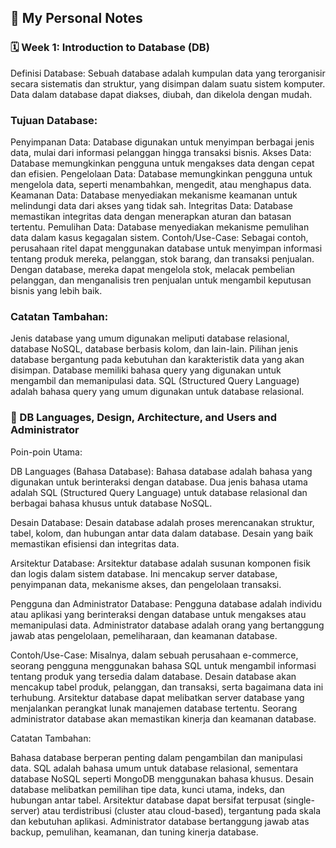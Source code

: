## 📘 My Personal Notes
### 🗓️ Week 1: Introduction to Database (DB)

Definisi Database: Sebuah database adalah kumpulan data yang terorganisir secara sistematis dan struktur, yang disimpan dalam suatu sistem komputer. Data dalam database dapat diakses, diubah, dan dikelola dengan mudah.

### Tujuan Database:

Penyimpanan Data: Database digunakan untuk menyimpan berbagai jenis data, mulai dari informasi pelanggan hingga transaksi bisnis.
Akses Data: Database memungkinkan pengguna untuk mengakses data dengan cepat dan efisien.
Pengelolaan Data: Database memungkinkan pengguna untuk mengelola data, seperti menambahkan, mengedit, atau menghapus data.
Keamanan Data: Database menyediakan mekanisme keamanan untuk melindungi data dari akses yang tidak sah.
Integritas Data: Database memastikan integritas data dengan menerapkan aturan dan batasan tertentu.
Pemulihan Data: Database menyediakan mekanisme pemulihan data dalam kasus kegagalan sistem.
Contoh/Use-Case:
Sebagai contoh, perusahaan ritel dapat menggunakan database untuk menyimpan informasi tentang produk mereka, pelanggan, stok barang, dan transaksi penjualan. Dengan database, mereka dapat mengelola stok, melacak pembelian pelanggan, dan menganalisis tren penjualan untuk mengambil keputusan bisnis yang lebih baik.

### Catatan Tambahan:

Jenis database yang umum digunakan meliputi database relasional, database NoSQL, database berbasis kolom, dan lain-lain. Pilihan jenis database bergantung pada kebutuhan dan karakteristik data yang akan disimpan.
Database memiliki bahasa query yang digunakan untuk mengambil dan memanipulasi data. SQL (Structured Query Language) adalah bahasa query yang umum digunakan untuk database relasional.

### 📍 DB Languages, Design, Architecture, and Users and Administrator

Poin-poin Utama:

DB Languages (Bahasa Database): Bahasa database adalah bahasa yang digunakan untuk berinteraksi dengan database. Dua jenis bahasa utama adalah SQL (Structured Query Language) untuk database relasional dan berbagai bahasa khusus untuk database NoSQL.

Desain Database: Desain database adalah proses merencanakan struktur, tabel, kolom, dan hubungan antar data dalam database. Desain yang baik memastikan efisiensi dan integritas data.

Arsitektur Database: Arsitektur database adalah susunan komponen fisik dan logis dalam sistem database. Ini mencakup server database, penyimpanan data, mekanisme akses, dan pengelolaan transaksi.

Pengguna dan Administrator Database: Pengguna database adalah individu atau aplikasi yang berinteraksi dengan database untuk mengakses atau memanipulasi data. Administrator database adalah orang yang bertanggung jawab atas pengelolaan, pemeliharaan, dan keamanan database.

Contoh/Use-Case:
Misalnya, dalam sebuah perusahaan e-commerce, seorang pengguna menggunakan bahasa SQL untuk mengambil informasi tentang produk yang tersedia dalam database. Desain database akan mencakup tabel produk, pelanggan, dan transaksi, serta bagaimana data ini terhubung. Arsitektur database dapat melibatkan server database yang menjalankan perangkat lunak manajemen database tertentu. Seorang administrator database akan memastikan kinerja dan keamanan database.

Catatan Tambahan:

Bahasa database berperan penting dalam pengambilan dan manipulasi data. SQL adalah bahasa umum untuk database relasional, sementara database NoSQL seperti MongoDB menggunakan bahasa khusus.
Desain database melibatkan pemilihan tipe data, kunci utama, indeks, dan hubungan antar tabel.
Arsitektur database dapat bersifat terpusat (single-server) atau terdistribusi (cluster atau cloud-based), tergantung pada skala dan kebutuhan aplikasi.
Administrator database bertanggung jawab atas backup, pemulihan, keamanan, dan tuning kinerja database.
